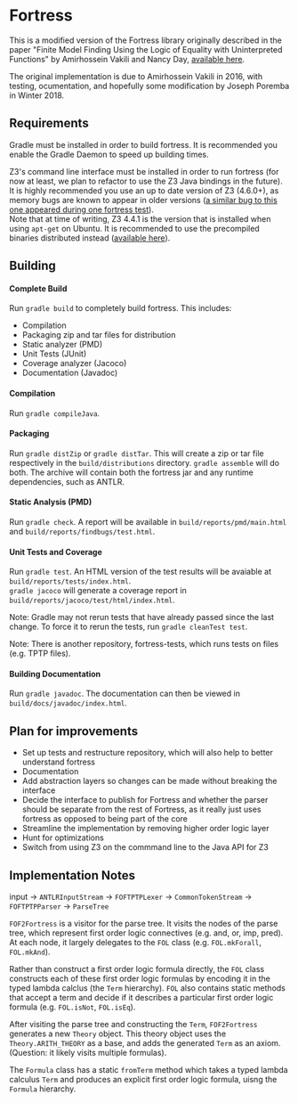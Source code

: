 # Fortress

This is a modified version of the Fortress library originally described in the paper "Finite Model Finding Using the Logic of Equality with Uninterpreted Functions" by Amirhossein Vakili and Nancy Day, [available here](https://cs.uwaterloo.ca/~nday/pdf/refereed/2016-VaDa-fm.pdf).

The original implementation is due to Amirhossein Vakili in 2016, with testing,
ocumentation, and hopefully some modification by Joseph Poremba in Winter 2018.

## Requirements
Gradle must be installed in order to build fortress. It is recommended you enable the Gradle Daemon to speed up building times.

Z3's command line interface must be installed in order to run fortress (for now at least, we plan to refactor to use the Z3 Java bindings in the future).  
It is highly recommended you use an up to date version of Z3 (4.6.0+), as memory bugs are known to appear in older versions ([a similar bug to this one appeared during one fortress test](https://github.com/Z3Prover/z3/issues/631)).  
Note that at time of writing, Z3 4.4.1 is the version that is installed when using `apt-get` on Ubuntu. It is recommended to use the precompiled binaries distributed instead ([available here](https://github.com/Z3Prover/z3/releases)).

## Building
#### Complete Build
Run `gradle build` to completely build fortress.
This includes:  
* Compilation
* Packaging zip and tar files for distribution
* Static analyzer (PMD)
* Unit Tests (JUnit)
* Coverage analyzer (Jacoco)
* Documentation (Javadoc)

#### Compilation
Run `gradle compileJava`.

#### Packaging
Run `gradle distZip` or `gradle distTar`.
This will create a zip or tar file respectively in the `build/distributions` directory.
`gradle assemble` will do both.
The archive will contain both the fortress jar and any runtime dependencies, such as ANTLR.

#### Static Analysis (PMD)
Run `gradle check`.
A report will be available in `build/reports/pmd/main.html` and `build/reports/findbugs/test.html`.

#### Unit Tests and Coverage
Run `gradle test`.
An HTML version of the test results will be avaiable at `build/reports/tests/index.html`.  
`gradle jacoco` will generate a coverage report in `build/reports/jacoco/test/html/index.html`.

Note: Gradle may not rerun tests that have already passed since the last change. To force it to rerun the tests, run `gradle cleanTest test`.

Note: There is another repository, fortress-tests, which runs tests on files (e.g. TPTP files).

#### Building Documentation
Run `gradle javadoc`.
The documentation can then be viewed in `build/docs/javadoc/index.html`.

## Plan for improvements
* Set up tests and restructure repository, which will also help to better understand fortress
* Documentation
* Add abstraction layers so changes can be made without breaking the interface
* Decide the interface to publish for Fortress and whether the parser should be separate from the rest of Fortress, as it really just uses fortress as opposed to being part of the core
* Streamline the implementation by removing higher order logic layer
* Hunt for optimizations
* Switch from using Z3 on the commmand line to the Java API for Z3

## Implementation Notes
input -> `ANTLRInputStream` -> `FOFTPTPLexer` -> `CommonTokenStream`
-> `FOFTPTPParser` -> `ParseTree`

`FOF2Fortress` is a visitor for the parse tree.
It visits the nodes of the parse tree, which represent first order logic connectives (e.g. and, or, imp, pred).
At each node, it largely delegates to the `FOL` class (e.g. `FOL.mkForall`, `FOL.mkAnd`).

Rather than construct a first order logic formula directly, the `FOL` class constructs
each of these first order logic formulas by encoding it in the typed lambda calclus (the `Term` hierarchy).
`FOL` also contains static methods that accept a term and decide if it describes a
particular first order logic formula (e.g. `FOL.isNot`, `FOL.isEq`).

After visiting the parse tree and constructing the `Term`, `FOF2Fortress`
generates a new `Theory` object. This theory object uses the `Theory.ARITH_THEORY`
as a base, and adds the generated `Term` as an axiom.
(Question: it likely visits multiple formulas).


The `Formula` class has a static `fromTerm` method which takes a typed lambda calculus `Term`
and produces an explicit first order logic formula, uisng the `Formula` hierarchy.



